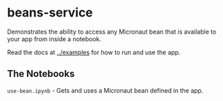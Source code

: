 beans-service
===

Demonstrates the ability to access any Micronaut bean that is available to your
app from inside a notebook.

Read the docs at [../examples](../examples) for how to run and use the app.

## The Notebooks
`use-bean.ipynb` - Gets and uses a Micronaut bean defined in the app.
